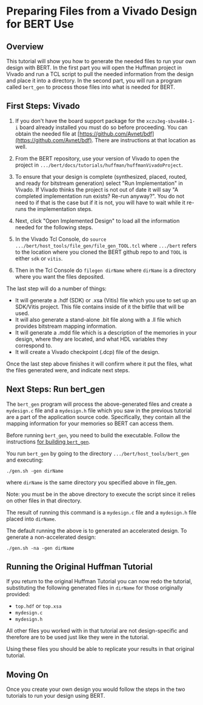 # Preparing Files from a Vivado Design for BERT Use

## Overview
This tutorial will show you how to generate the needed files to run your own design with BERT.  In the first part you will open the Huffman project in Vivado and run a TCL script to pull the needed information from the design and place it into a directory.  In the second part, you will run a program called `bert_gen` to process those files into what is needed for BERT.

## First Steps: Vivado
1. If you don't have the board support package for the `xczu3eg-sbva484-1-i` board already installed you must do so before proceeding.   You can obtain the needed file at [https://github.com/Avnet/bdf](https://github.com/Avnet/bdf).  There are instructions at that location as well.

2. From the BERT repository, use your version of Vivado to open the project in `.../bert/docs/tutorials/huffman/huffmanVivadoProject`.
3. To ensure that your design is complete (synthesized, placed, routed, and ready for bitstream generation) select "Run Implementation" in Vivado.  If Vivado thinks the project is not out of date it will say "A completed implementation run exists?  Re-run anyway?".  You do not need to if that is the case but if it is not, you will have to wait while it re-runs the implementation steps.
4. Next, click "Open Implemented Design" to load all the information needed for the following steps.
5. In the Vivado Tcl Console, do `source .../bert/host_tools/file_gen/file_gen_TOOL.tcl` where `.../bert` refers to the location where you cloned the BERT github repo to and `TOOL` is either `sdk` or `vitis`.  
6. Then in the Tcl Console do `filegen dirName` where `dirName` is a directory where you want the files deposited.

The last step will do a number of things:
- It will generate a .hdf (SDK) or .xsa (Vitis) file which you use to set up an SDK/Vitis project.  This  file contains inside of it the bitfile that will be used.
- It will also generate a stand-alone .bit file along with a .ll file which provides bitstream mapping information.
- It will generate a .mdd file which is a description of the memories in your design, where they are located, and what HDL variables they correspond to. 
- It will create a Vivado checkpoint (.dcp) file of the design.

Once the last step above finishes it will confirm where it put the files, what the files generated were, and indicate next steps.

## Next Steps: Run bert_gen
The `bert_gen` program will process the above-generated files and create a `mydesign.c` file and a `mydesign.h` file which you saw in the previous tutorial are a part of the application source code.  Specifically, they contain all the mapping information for your memories so BERT can access them.

Before running `bert_gen`, you need to build the executable.
Follow the instructions [for building `bert_gen`](../../host_tools/build.md). 

You run `bert_gen` by going to the directory `.../bert/host_tools/bert_gen` and executing:
```
./gen.sh -gen dirName
```
where `dirName` is the same directory you specified above in file_gen.


Note: you must be in the above directory to execute the script since it relies on other files in that directory.  

The result of running this command is a `mydesign.c` file and a `mydesign.h` file placed into `dirName`.

The default running the above is to generated an accelerated design.  To generate a non-accelerated design:
```
./gen.sh -na -gen dirName
```


## Running the Original Huffman Tutorial
If you return to the original Huffman Tutorial you can now redo the tutorial, substituting the following generated files in `dirName` for those originally provided:
- `top.hdf` or `top.xsa`
- `mydesign.c`
- `mydesign.h`

All other files you worked with in that tutorial are not design-specific and therefore are to be used just like they were in the tutorial.

Using these files you should be able to replicate your results in that original tutorial.

## Moving On
Once you create your own design you would follow the steps in the two tutorials to run your design using BERT. 

